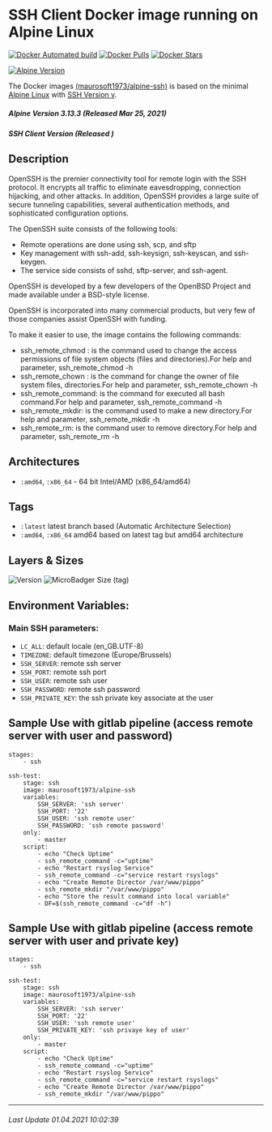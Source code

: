 # SSH Client Docker image running on Alpine Linux

[![Docker Automated build](https://img.shields.io/docker/automated/maurosoft1973/alpine-ssh.svg?style=for-the-badge&logo=docker)](https://hub.docker.com/r/maurosoft1973/alpine-ssh/)
[![Docker Pulls](https://img.shields.io/docker/pulls/maurosoft1973/alpine-ssh.svg?style=for-the-badge&logo=docker)](https://hub.docker.com/r/maurosoft1973/alpine-ssh/)
[![Docker Stars](https://img.shields.io/docker/stars/maurosoft1973/alpine-ssh.svg?style=for-the-badge&logo=docker)](https://hub.docker.com/r/maurosoft1973/alpine-ssh/)

[![Alpine Version](https://img.shields.io/badge/Alpine%20version-v3.13.3-green.svg?style=for-the-badge)](https://alpinelinux.org/)

The Docker images [(maurosoft1973/alpine-ssh)](https://hub.docker.com/r/maurosoft1973/alpine-ssh/) is based on the minimal [Alpine Linux](https://alpinelinux.org/) with [SSH Version v](https://www.openssh.com).

##### Alpine Version 3.13.3 (Released Mar 25, 2021)
##### SSH Client Version  (Released )

## Description
OpenSSH is the premier connectivity tool for remote login with the SSH protocol. It encrypts all traffic to eliminate eavesdropping, connection hijacking, and other attacks. In addition, OpenSSH provides a large suite of secure tunneling capabilities, several authentication methods, and sophisticated configuration options.

The OpenSSH suite consists of the following tools:

- Remote operations are done using ssh, scp, and sftp
- Key management with ssh-add, ssh-keysign, ssh-keyscan, and ssh-keygen.
- The service side consists of sshd, sftp-server, and ssh-agent.

OpenSSH is developed by a few developers of the OpenBSD Project and made available under a BSD-style license.

OpenSSH is incorporated into many commercial products, but very few of those companies assist OpenSSH with funding.

To make it easier to use, the image contains the following commands:
- ssh_remote_chmod : is the command used to change the access permissions of file system objects (files and directories).For help and parameter, ssh_remote_chmod -h
- ssh_remote_chown : is the command for change the owner of file system files, directories.For help and parameter, ssh_remote_chown -h
- ssh_remote_command: is the command for executed all bash command.For help and parameter, ssh_remote_command -h
- ssh_remote_mkdir: is the command used to make a new directory.For help and parameter, ssh_remote_mkdir -h
- ssh_remote_rm: is the command user to remove directory.For help and parameter, ssh_remote_rm -h

## Architectures

* ```:amd64```, ```:x86_64``` - 64 bit Intel/AMD (x86_64/amd64)

## Tags

* ```:latest``` latest branch based (Automatic Architecture Selection)
* ```:amd64```, ```:x86_64```  amd64 based on latest tag but amd64 architecture

## Layers & Sizes

![Version](https://img.shields.io/badge/version-amd64-blue.svg?style=for-the-badge)
![MicroBadger Size (tag)](https://img.shields.io/docker/image-size/maurosoft1973/alpine-ssh?style=for-the-badge)

## Environment Variables:

### Main SSH parameters:
* `LC_ALL`: default locale (en_GB.UTF-8)
* `TIMEZONE`: default timezone (Europe/Brussels)
* `SSH_SERVER`: remote ssh server
* `SSH_PORT`: remote ssh port
* `SSH_USER`: remote ssh user
* `SSH_PASSWORD`: remote ssh password
* `SSH_PRIVATE_KEY`: the ssh private key associate at the user

## Sample Use with gitlab pipeline (access remote server with user and password)

```yalm
stages:
    - ssh

ssh-test:
    stage: ssh
    image: maurosoft1973/alpine-ssh
    variables:
        SSH_SERVER: 'ssh server'
        SSH_PORT: '22'
        SSH_USER: 'ssh remote user'
        SSH_PASSWORD: 'ssh remote password'
    only:
        - master
    script:
        - echo "Check Uptime"
        - ssh_remote_command -c="uptime"
        - echo "Restart rsyslog Service"
        - ssh_remote_command -c="service restart rsyslogs"
        - echo "Create Remote Director /var/www/pippo"
        - ssh_remote_mkdir "/var/www/pippo"
        - echo "Store the result command into local variable"
        - DF=$(ssh_remote_command -c="df -h")
```

## Sample Use with gitlab pipeline (access remote server with user and private key)

```yalm
stages:
    - ssh

ssh-test:
    stage: ssh
    image: maurosoft1973/alpine-ssh
    variables:
        SSH_SERVER: 'ssh server'
        SSH_PORT: '22'
        SSH_USER: 'ssh remote user'
        SSH_PRIVATE_KEY: 'ssh privaye key of user'
    only:
        - master
    script:
        - echo "Check Uptime"
        - ssh_remote_command -c="uptime"
        - echo "Restart rsyslog Service"
        - ssh_remote_command -c="service restart rsyslogs"
        - echo "Create Remote Director /var/www/pippo"
        - ssh_remote_mkdir "/var/www/pippo"
```

***
###### Last Update 01.04.2021 10:02:39
